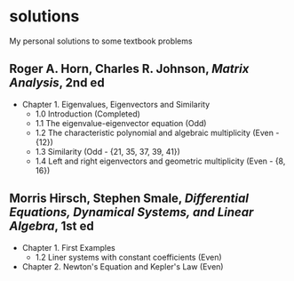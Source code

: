 # solutions
My personal solutions to some textbook problems

## Roger A. Horn, Charles R. Johnson, *Matrix Analysis*, 2nd ed

* Chapter 1. Eigenvalues, Eigenvectors and Similarity
  * 1.0 Introduction (Completed)
  * 1.1 The eigenvalue-eigenvector equation (Odd)
  * 1.2 The characteristic polynomial and algebraic multiplicity (Even - {12}) 
  * 1.3 Similarity (Odd - {21, 35, 37, 39, 41})
  * 1.4 Left and right eigenvectors and geometric multiplicity (Even - {8, 16})

## Morris Hirsch, Stephen Smale, *Differential Equations, Dynamical Systems, and Linear Algebra*, 1st ed

* Chapter 1. First Examples
  * 1.2 Liner systems with constant coefficients (Even)
* Chapter 2. Newton's Equation and Kepler's Law (Even)

